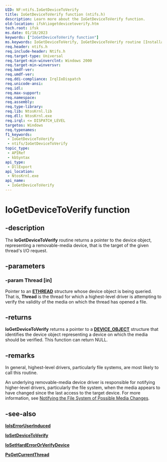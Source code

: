 ```yaml
---
UID: NF:ntifs.IoGetDeviceToVerify
title: IoGetDeviceToVerify function (ntifs.h)
description: Learn more about the IoGetDeviceToVerify function.
old-location: ifsk\iogetdevicetoverify.htm
tech.root: ifsk
ms.date: 01/18/2023
keywords: ["IoGetDeviceToVerify function"]
ms.keywords: IoGetDeviceToVerify, IoGetDeviceToVerify routine [Installable File System Drivers], ifsk.iogetdevicetoverify, k104_47163b80-0b35-40e0-9a30-3f5e2fe51bba.xml, ntifs/IoGetDeviceToVerify
req.header: ntifs.h
req.include-header: Ntifs.h
req.target-type: Universal
req.target-min-winverclnt: Windows 2000
req.target-min-winversvr: 
req.kmdf-ver: 
req.umdf-ver: 
req.ddi-compliance: IrqlIoDispatch
req.unicode-ansi: 
req.idl: 
req.max-support: 
req.namespace: 
req.assembly: 
req.type-library: 
req.lib: NtosKrnl.lib
req.dll: NtosKrnl.exe
req.irql: <= DISPATCH_LEVEL
targetos: Windows
req.typenames: 
f1_keywords:
 - IoGetDeviceToVerify
 - ntifs/IoGetDeviceToVerify
topic_type:
 - APIRef
 - kbSyntax
api_type:
 - DllExport
api_location:
 - NtosKrnl.exe
api_name:
 - IoGetDeviceToVerify
---
```


# IoGetDeviceToVerify function

## -description

The **IoGetDeviceToVerify** routine returns a pointer to the device object, representing a removable-media device, that is the target of the given thread's I/O request.

## -parameters

### -param Thread [in]

Pointer to an [**ETHREAD**](/windows-hardware/drivers/kernel/eprocess) structure whose device object is being queried. That is, **Thread** is the thread for which a highest-level driver is attempting to verify the validity of the media on which the thread has opened a file.

## -returns

**IoGetDeviceToVerify** returns a pointer to a [**DEVICE_OBJECT**](../wdm/ns-wdm-_device_object.md) structure that identifies the device object representing a device on which the media should be verified. This function can return NULL.

## -remarks

In general, highest-level drivers, particularly file systems, are most likely to call this routine.

An underlying removable-media device driver is responsible for notifying higher-level drivers, particularly the file system, when the media appears to have changed since the last access to the target device. For more information, see [Notifying the File System of Possible Media Changes](/windows-hardware/drivers/kernel/notifying-the-file-system-of-possible-media-changes).

## -see-also

[**IoIsErrorUserInduced**](../wdm/nf-wdm-ioiserroruserinduced.md)

[**IoSetDeviceToVerify**](nf-ntifs-iosetdevicetoverify.md)

[**IoSetHardErrorOrVerifyDevice**](../ntddk/nf-ntddk-iosetharderrororverifydevice.md)

[**PsGetCurrentThread**](../ntddk/nf-ntddk-psgetcurrentthread.md)
